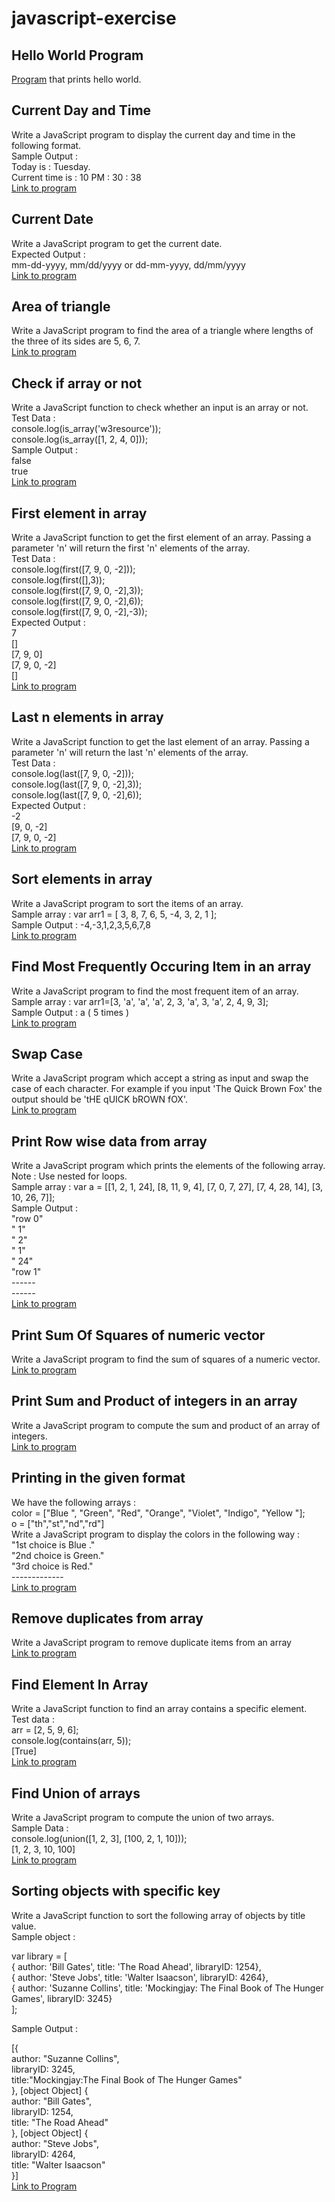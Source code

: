 # javascript-exercise

## Hello World Program
[Program](/helloWorld.js) that prints hello world.

## Current Day and Time
Write a JavaScript program to display the current day and time in the following format.<br/>
Sample Output :<br/> Today is : Tuesday.<br/>
Current time is : 10 PM : 30 : 38<br/>
[Link to program](/currentDayAndTime.js)

## Current Date
Write a JavaScript program to get the current date.<br/>
Expected Output : <br/>
mm-dd-yyyy, mm/dd/yyyy or dd-mm-yyyy, dd/mm/yyyy<br/>
[Link to program](/currentDate.js)

## Area of triangle
Write a JavaScript program to find the area of a triangle where lengths of the three of its sides are 5, 6, 7.<br/>
[Link to program](/areaOfTriangle.js)

## Check if array or not
Write a JavaScript function to check whether an input is an array or not. <br/>
Test Data :<br/>
console.log(is_array('w3resource'));<br/>
console.log(is_array([1, 2, 4, 0]));<br/>
Sample Output :<br/>
false<br/>
true<br/>
[Link to program](/checkIsAnArray.js)

## First element in array
Write a JavaScript function to get the first element of an array. Passing a parameter 'n' will return the first 'n' elements of the array. <br/>
Test Data : <br/>
console.log(first([7, 9, 0, -2]));<br/>
console.log(first([],3));<br/>
console.log(first([7, 9, 0, -2],3));<br/>
console.log(first([7, 9, 0, -2],6));<br/>
console.log(first([7, 9, 0, -2],-3));<br/>
Expected Output :<br/>
7<br/>
[]<br/>
[7, 9, 0]<br/>
[7, 9, 0, -2]<br/>
[]<br/>
[Link to program](/firstElementInArray.js)

## Last n elements in array
Write a JavaScript function to get the last element of an array. Passing a parameter 'n' will return the last 'n' elements of the array. <br/>
Test Data :<br/>
console.log(last([7, 9, 0, -2]));<br/>
console.log(last([7, 9, 0, -2],3));<br/>
console.log(last([7, 9, 0, -2],6));<br/>
Expected Output :<br/>
-2<br/>
[9, 0, -2]<br/>
[7, 9, 0, -2]<br/>
[Link to program](/lastNElementsInArray.js)

## Sort elements in array
Write a JavaScript program to sort the items of an array.<br/>
Sample array : var arr1 = [ 3, 8, 7, 6, 5, -4, 3, 2, 1 ];<br/>
Sample Output : -4,-3,1,2,3,5,6,7,8<br/>
[Link to program](/sortElementsInArray.js)

## Find Most Frequently Occuring Item in an array
Write a JavaScript program to find the most frequent item of an array. <br/>
Sample array : var arr1=[3, 'a', 'a', 'a', 2, 3, 'a', 3, 'a', 2, 4, 9, 3]; <br/>
Sample Output : a ( 5 times ) <br/>
[Link to program](/mostFrequentInAnArray.js)

## Swap Case 
Write a JavaScript program which accept a string as input and swap the case of each character. For example if you input 'The Quick Brown Fox' the output should be 'tHE qUICK bROWN fOX'.<br/>
[Link to program](/swapCase.js)

## Print Row wise data from array
Write a JavaScript program which prints the elements of the following array. <br/>
Note : Use nested for loops.<br/>
Sample array : var a = [[1, 2, 1, 24], [8, 11, 9, 4], [7, 0, 7, 27], [7, 4, 28, 14], [3, 10, 26, 7]];<br/>
Sample Output :<br/>
"row 0"<br/>
" 1"<br/>
" 2"<br/>
" 1"<br/>
" 24"<br/>
"row 1"<br/>
------<br/>
------<br/>
[Link to program](/printPatternOfArray.js)

## Print Sum Of Squares of numeric vector
Write a JavaScript program to find the sum of squares of a numeric vector.<br/>
[Link to program](/sumOfSquares.js)

## Print Sum and Product of integers in an array
Write a JavaScript program to compute the sum and product of an array of integers.<br/>
[Link to program](/sumAndProduct.js)

## Printing in the given format
We have the following arrays : <br/>
color = ["Blue ", "Green", "Red", "Orange", "Violet", "Indigo", "Yellow "];<br/>
o = ["th","st","nd","rd"]<br/>
Write a JavaScript program to display the colors in the following way :<br/>
"1st choice is Blue ."<br/>
"2nd choice is Green."<br/>
"3rd choice is Red."<br/>
------------- <br/>
[Link to program](/ordinalDisplayOfColors.js)

## Remove duplicates from array
Write a JavaScript program to remove duplicate items from an array<br/>
[Link to program](/removeDuplicatesFromArray.js)

## Find Element In Array
Write a JavaScript function to find an array contains a specific element.
<br/>
Test data :<br/>
arr = [2, 5, 9, 6];<br/>
console.log(contains(arr, 5));<br/>
[True]<br/>
[Link to program](/findInArray.js)

## Find Union of arrays
Write a JavaScript program to compute the union of two arrays.<br/>
Sample Data :<br/>
console.log(union([1, 2, 3], [100, 2, 1, 10]));<br/>
[1, 2, 3, 10, 100]<br/>
[Link to program](/unionOfArrays.js)

## Sorting objects with specific key
Write a JavaScript function to sort the following array of objects by title value. <br/>
Sample object :<br/>

var library = [ <br/>
   { author: 'Bill Gates', title: 'The Road Ahead', libraryID: 1254},<br/>
   { author: 'Steve Jobs', title: 'Walter Isaacson', libraryID: 4264},<br/>
   { author: 'Suzanne Collins', title: 'Mockingjay: The Final Book of The Hunger Games', libraryID: 3245}<br/>
   ];<br/>

Sample Output :<br/>

[{<br/>
  author: "Suzanne Collins",<br/>
  libraryID: 3245,<br/>
  title:"Mockingjay:The Final Book of The Hunger Games"<br/>
}, [object Object] {<br/>
  author: "Bill Gates",<br/>
  libraryID: 1254,<br/>
  title: "The Road Ahead"<br/>
}, [object Object] {<br/>
  author: "Steve Jobs",<br/>
  libraryID: 4264,<br/>
  title: "Walter Isaacson"<br/>
}] <br/>
[Link to Program](/sortUsingKey.js)